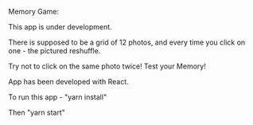 Memory Game:

This app is under development.

There is supposed to be a grid of 12 photos, and every time you click on one - the pictured reshuffle.

Try not to click on the same photo twice! Test your Memory!



App has been developed with React.

To run this app - "yarn install"

Then "yarn start"

